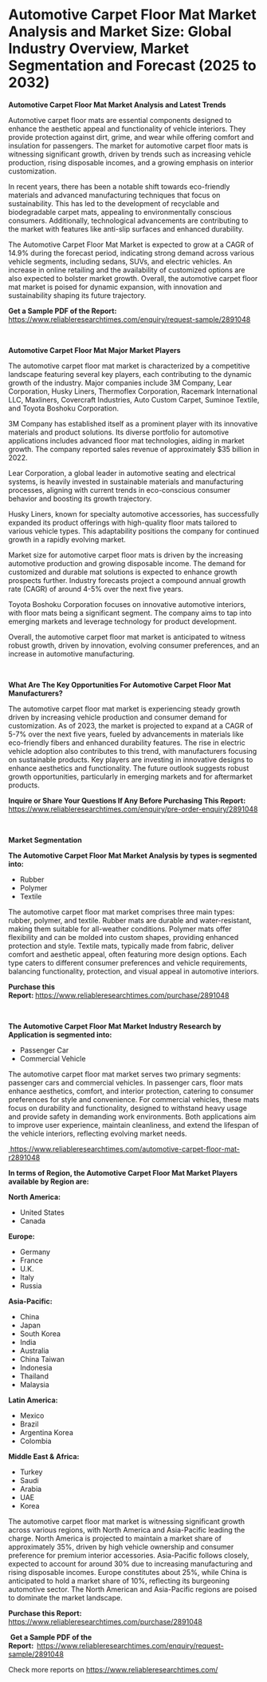 <p><h1>Automotive Carpet Floor Mat Market Analysis and Market Size: Global Industry Overview, Market Segmentation and Forecast (2025 to 2032)</h1></p><p><strong>Automotive Carpet Floor Mat Market Analysis and Latest Trends</strong></p>
<p><p>Automotive carpet floor mats are essential components designed to enhance the aesthetic appeal and functionality of vehicle interiors. They provide protection against dirt, grime, and wear while offering comfort and insulation for passengers. The market for automotive carpet floor mats is witnessing significant growth, driven by trends such as increasing vehicle production, rising disposable incomes, and a growing emphasis on interior customization.</p><p>In recent years, there has been a notable shift towards eco-friendly materials and advanced manufacturing techniques that focus on sustainability. This has led to the development of recyclable and biodegradable carpet mats, appealing to environmentally conscious consumers. Additionally, technological advancements are contributing to the market with features like anti-slip surfaces and enhanced durability.</p><p>The Automotive Carpet Floor Mat Market is expected to grow at a CAGR of 14.9% during the forecast period, indicating strong demand across various vehicle segments, including sedans, SUVs, and electric vehicles. An increase in online retailing and the availability of customized options are also expected to bolster market growth. Overall, the automotive carpet floor mat market is poised for dynamic expansion, with innovation and sustainability shaping its future trajectory.</p></p>
<p><strong>Get a Sample PDF of the Report:&nbsp;</strong> <a href="https://www.reliableresearchtimes.com/enquiry/request-sample/2891048?utm_campaign=2203&utm_medium=2&utm_source=Github&utm_content=ia&utm_term=14032025&utm_id=automotive-carpet-floor-mat">https://www.reliableresearchtimes.com/enquiry/request-sample/2891048</a></p>
<p>&nbsp;</p>
<p><strong>Automotive Carpet Floor Mat Major Market Players</strong></p>
<p><p>The automotive carpet floor mat market is characterized by a competitive landscape featuring several key players, each contributing to the dynamic growth of the industry. Major companies include 3M Company, Lear Corporation, Husky Liners, Thermoflex Corporation, Racemark International LLC, Maxliners, Covercraft Industries, Auto Custom Carpet, Suminoe Textile, and Toyota Boshoku Corporation.</p><p>3M Company has established itself as a prominent player with its innovative materials and product solutions. Its diverse portfolio for automotive applications includes advanced floor mat technologies, aiding in market growth. The company reported sales revenue of approximately $35 billion in 2022.</p><p>Lear Corporation, a global leader in automotive seating and electrical systems, is heavily invested in sustainable materials and manufacturing processes, aligning with current trends in eco-conscious consumer behavior and boosting its growth trajectory.</p><p>Husky Liners, known for specialty automotive accessories, has successfully expanded its product offerings with high-quality floor mats tailored to various vehicle types. This adaptability positions the company for continued growth in a rapidly evolving market.</p><p>Market size for automotive carpet floor mats is driven by the increasing automotive production and growing disposable income. The demand for customized and durable mat solutions is expected to enhance growth prospects further. Industry forecasts project a compound annual growth rate (CAGR) of around 4-5% over the next five years.</p><p>Toyota Boshoku Corporation focuses on innovative automotive interiors, with floor mats being a significant segment. The company aims to tap into emerging markets and leverage technology for product development.</p><p>Overall, the automotive carpet floor mat market is anticipated to witness robust growth, driven by innovation, evolving consumer preferences, and an increase in automotive manufacturing.</p></p>
<p>&nbsp;</p>
<p><strong>What Are The Key Opportunities For Automotive Carpet Floor Mat Manufacturers?</strong></p>
<p><p>The automotive carpet floor mat market is experiencing steady growth driven by increasing vehicle production and consumer demand for customization. As of 2023, the market is projected to expand at a CAGR of 5-7% over the next five years, fueled by advancements in materials like eco-friendly fibers and enhanced durability features. The rise in electric vehicle adoption also contributes to this trend, with manufacturers focusing on sustainable products. Key players are investing in innovative designs to enhance aesthetics and functionality. The future outlook suggests robust growth opportunities, particularly in emerging markets and for aftermarket products.</p></p>
<p><strong>Inquire or Share Your Questions If Any Before Purchasing This Report:</strong> <a href="https://www.reliableresearchtimes.com/enquiry/pre-order-enquiry/2891048?utm_campaign=2203&utm_medium=2&utm_source=Github&utm_content=ia&utm_term=14032025&utm_id=automotive-carpet-floor-mat">https://www.reliableresearchtimes.com/enquiry/pre-order-enquiry/2891048</a></p>
<p>&nbsp;</p>
<p><strong>Market Segmentation</strong></p>
<p><strong>The Automotive Carpet Floor Mat Market Analysis by types is segmented into:</strong></p>
<p><ul><li>Rubber</li><li>Polymer</li><li>Textile</li></ul></p>
<p><p>The automotive carpet floor mat market comprises three main types: rubber, polymer, and textile. Rubber mats are durable and water-resistant, making them suitable for all-weather conditions. Polymer mats offer flexibility and can be molded into custom shapes, providing enhanced protection and style. Textile mats, typically made from fabric, deliver comfort and aesthetic appeal, often featuring more design options. Each type caters to different consumer preferences and vehicle requirements, balancing functionality, protection, and visual appeal in automotive interiors.</p></p>
<p><strong>Purchase this Report:&nbsp;</strong><a href="https://www.reliableresearchtimes.com/purchase/2891048?utm_campaign=2203&utm_medium=2&utm_source=Github&utm_content=ia&utm_term=14032025&utm_id=automotive-carpet-floor-mat">https://www.reliableresearchtimes.com/purchase/2891048</a></p>
<p>&nbsp;</p>
<p><strong>The Automotive Carpet Floor Mat Market Industry Research by Application is segmented into:</strong></p>
<p><ul><li>Passenger Car</li><li>Commercial Vehicle</li></ul></p>
<p><p>The automotive carpet floor mat market serves two primary segments: passenger cars and commercial vehicles. In passenger cars, floor mats enhance aesthetics, comfort, and interior protection, catering to consumer preferences for style and convenience. For commercial vehicles, these mats focus on durability and functionality, designed to withstand heavy usage and provide safety in demanding work environments. Both applications aim to improve user experience, maintain cleanliness, and extend the lifespan of the vehicle interiors, reflecting evolving market needs.</p></p>
<p><a href="https://www.reliableresearchtimes.com/automotive-carpet-floor-mat-r2891048?utm_campaign=2203&utm_medium=2&utm_source=Github&utm_content=ia&utm_term=14032025&utm_id=automotive-carpet-floor-mat">&nbsp;https://www.reliableresearchtimes.com/automotive-carpet-floor-mat-r2891048</a></p>
<p><strong>In terms of Region, the Automotive Carpet Floor Mat Market Players available by Region are:</strong></p>
<p>
    <p> <strong> North America: </strong>
        <ul>
            <li>United States</li>
            <li>Canada</li>
        </ul>
        </p> 
    <p> <strong> Europe: </strong>
        <ul>
            <li>Germany</li>
            <li>France</li>
            <li>U.K.</li>
            <li>Italy</li>
            <li>Russia</li>
        </ul>
        </p> 
    <p> <strong> Asia-Pacific: </strong>
        <ul>
            <li>China</li>
            <li>Japan</li>
            <li>South Korea</li>
            <li>India</li>
            <li>Australia</li>
            <li>China Taiwan</li>
            <li>Indonesia</li>
            <li>Thailand</li>
            <li>Malaysia</li>
        </ul>
        </p> 
    <p> <strong> Latin America: </strong>
        <ul>
            <li>Mexico</li>
            <li>Brazil</li>
            <li>Argentina Korea</li>
            <li>Colombia</li>
        </ul>
        </p> 
    <p> <strong> Middle East & Africa: </strong>
        <ul>
            <li>Turkey</li>
            <li>Saudi</li>
            <li>Arabia</li>
            <li>UAE</li>
            <li>Korea</li>
        </ul>
    </p>
    </p>
<p><p>The automotive carpet floor mat market is witnessing significant growth across various regions, with North America and Asia-Pacific leading the charge. North America is projected to maintain a market share of approximately 35%, driven by high vehicle ownership and consumer preference for premium interior accessories. Asia-Pacific follows closely, expected to account for around 30% due to increasing manufacturing and rising disposable incomes. Europe constitutes about 25%, while China is anticipated to hold a market share of 10%, reflecting its burgeoning automotive sector. The North American and Asia-Pacific regions are poised to dominate the market landscape.</p></p>
<p><strong>Purchase this Report: </strong><a href="https://www.reliableresearchtimes.com/purchase/2891048?utm_campaign=2203&utm_medium=2&utm_source=Github&utm_content=ia&utm_term=14032025&utm_id=automotive-carpet-floor-mat">https://www.reliableresearchtimes.com/purchase/2891048</a></p>
<p>&nbsp;<strong>Get a Sample PDF of the Report:&nbsp;&nbsp;</strong><a href="https://www.reliableresearchtimes.com/enquiry/request-sample/2891048?utm_campaign=2203&utm_medium=2&utm_source=Github&utm_content=ia&utm_term=14032025&utm_id=automotive-carpet-floor-mat">https://www.reliableresearchtimes.com/enquiry/request-sample/2891048</a></p>
<p><strong></strong></p>
<p>Check more reports on <a href="https://www.reliableresearchtimes.com/?utm_campaign=2203&utm_medium=2&utm_source=Github&utm_content=ia&utm_term=14032025&utm_id=automotive-carpet-floor-mat">https://www.reliableresearchtimes.com/</a></p>
